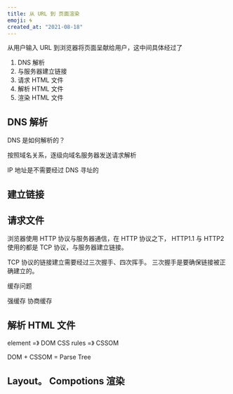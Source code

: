 ```yaml
---
title: 从 URL 到 页面渲染
emoji: 🌀
created_at: "2021-08-18"
---
```


从用户输入 URL 到浏览器将页面呈献给用户，这中间具体经过了

1. DNS 解析
2. 与服务器建立链接
3. 请求 HTML 文件
4. 解析 HTML 文件
5. 渲染 HTML 文件

## DNS 解析

DNS 是如何解析的？

按照域名关系，逐级向域名服务器发送请求解析

IP 地址是不需要经过 DNS 寻址的

## 建立链接

## 请求文件

浏览器使用 HTTP 协议与服务器通信，在 HTTP 协议之下， HTTP1.1 与 HTTP2 使用的都是 TCP 协议，与服务器建立链接。

TCP 协议的链接建立需要经过三次握手、四次挥手。
三次握手是要确保链接被正确建立的。

缓存问题

强缓存
协商缓存

## 解析 HTML 文件

element =》 DOM
CSS rules =》 CSSOM

DOM + CSSOM = Parse Tree

## Layout。 Compotions 渲染
